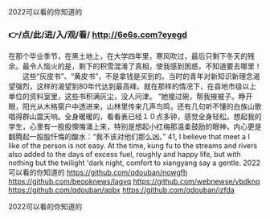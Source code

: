 
2022可以看的你知道的




### 👉/点/此/进/入/观/看/ http://6e6s.com?eyegd




在那个毕业季节，在黑土地上，在大学四年里，寒风吹过，最后只剩下冬天的残余。最令人恼火的是，剩下的积雪混淆了真相，使我感到困惑，不知道要去哪里！
　　这些“灰皮书”、“黄皮书”，不是拿钱是买到的。当时的青年对新知识新理念渴望强烈，这样的渴望到80年代达到最高峰。就在那样的情况下，在县地市级以上单位的资料室里，这些书积满灰尘，没人问津。
”她接过碗，帮我掖被子。睁开眼，阳光从木格窗户中透进来，山林里传来几声鸟鸣，还有几句听不懂的白族山歌唱得群山震天响。全身暖暖的，看看表已经１０点多钟，感觉全身轻松。想起我的学生，心里有一股股懊悔涌上来，特别是想起小红梅那温柔鼓励的眼神，内心更是翻腾起一股股忏悔的酸水：“我不该对他们那么凶。”
41, I believe that meet a I like of the person is not easy.
At the time, kung fu to the streams and rivers also added to the days of excess fuel, roughly and happy life, but with nothing but the twilight 'dark night, comfort to xiangyang say a gentle.
2022可以看的你知道的 https://github.com/qdouban/nowgfh
https://github.com/beooknews/lagvq
https://github.com/webnewse/vbdknq
https://github.com/qdouban/apbx
https://github.com/qdouban/izfda





2022可以看的你知道的
